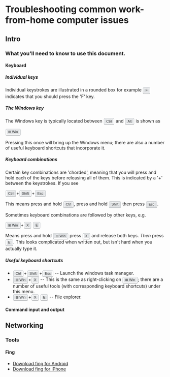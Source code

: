 <style>
kbd{display:inline-block;margin:0 .1em;padding:.1em .6em;font-family:Arial,"Helvetica Neue",Helvetica,sans-serif;font-size:11px;line-height:1.4;color:#242729;text-shadow:0 1px 0 #fff;background-color:#e1e3e5;border:1px solid #adb3b8;border-radius:3px;box-shadow:0 1px 0 rgba(12,13,14,0.2),0 0 0 2px #fff inset;white-space:nowrap}
</style>

# Troubleshooting common work-from-home computer issues

## Intro

### What you'll need to know to use this document.

#### Keyboard


##### Individual keys

Individual keystrokes are illustrated in a rounded box for example <kbd>F</kbd> indicates that you should press the 'F' key.

##### The Windows key

The Windows key is typically located between <kbd>Ctrl</kbd> and <kbd>Alt</kbd> is shown as

<kbd>&#x229e; Win</kbd>

Pressing this once will bring up the Windows menu; there are also a
number of useful keyboard shortcuts that incorporate it.

##### Keyboard combinations

Certain key combinations are 'chorded', meaning that you will press and hold each of the keys before releasing all of them. This is indicated by a '+' between the keystrokes. If you see

<kbd>Ctrl</kbd>+<kbd>Shift</kbd>+<kbd>Esc</kbd>

This means press and hold <kbd>Ctrl</kbd>, press and hold <kbd>Shift</kbd> then press <kbd>Esc</kbd>.

Sometimes keyboard combinations are followed by other keys, e.g. 

<kbd>&#x229e; Win</kbd>+<kbd>X</kbd> <kbd>E</kbd>

Means press and hold <kbd>&#x229e; Win</kbd> press <kbd>X</kbd> and release both keys. *Then* press <kbd>E</kbd>. This looks complicated when written out, but isn't hard when you actually type it.

##### Useful keyboard shortcuts

* <kbd>Ctrl</kbd>+<kbd>Shift</kbd>+<kbd>Esc</kbd> -- Launch the windows task manager.
* <kbd>&#x229e; Win</kbd>+<kbd>X</kbd> -- This is the same as right-clicking on <kbd>&#x229e; Win</kbd>; there are a number of useful tools (with corresponding keyboard shortcuts) under this menu.
* <kbd>&#x229e; Win</kbd>+<kbd>X</kbd> <kbd>E</kbd> -- File explorer.



#### Command input and output




## Networking

### Tools

#### Fing

* [Download fing for Android](https://play.google.com/store/apps/details?id=com.overlook.android.fing&hl=en_US)
* [Download fing for iPhone](https://apps.apple.com/us/app/fing-network-scanner/id430921107)

